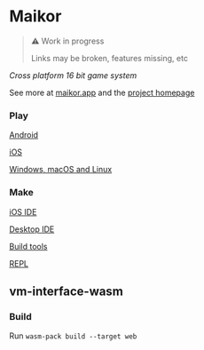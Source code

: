 # Maikor

>⚠️ Work in progress
>
> Links may be broken, features missing, etc

*Cross platform 16 bit game system*

See more at [maikor.app](https://maikor.app) and the [project homepage](https://github.com/MaikorAppPublic)

### Play

[Android](https://github.com/MaikorAppPublic/android-app)

[iOS](https://github.com/MaikorAppPublic/ios-app)

[Windows, macOS and Linux](https://github.com/MaikorAppPublic/desktop-app)

### Make

[iOS IDE](https://github.com/MaikorAppPublic/ios-app)

[Desktop IDE](https://github.com/MaikorAppPublic/desktop-ide)

[Build tools](https://github.com/MaikorAppPublic/build-tools)

[REPL](https://play.vm.maikor.app)
## vm-interface-wasm

### Build

Run `wasm-pack build --target web`